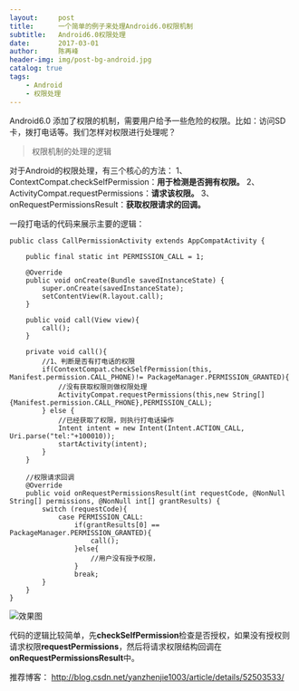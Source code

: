 ```yaml
---
layout:     post
title:      一个简单的例子来处理Android6.0权限机制
subtitle:   Android6.0权限处理
date:       2017-03-01
author:     陈再峰
header-img: img/post-bg-android.jpg
catalog: true
tags:
    - Android
    - 权限处理
---
```


Android6.0 添加了权限的机制，需要用户给予一些危险的权限。比如：访问SD卡，拨打电话等。我们怎样对权限进行处理呢？


>权限机制的处理的逻辑

对于Android的权限处理，有三个核心的方法：
1、ContextCompat.checkSelfPermission：**用于检测是否拥有权限。**
2、ActivityCompat.requestPermissions：**请求该权限。**
3、onRequestPermissionsResult：**获取权限请求的回调。**

一段打电话的代码来展示主要的逻辑：
```
public class CallPermissionActivity extends AppCompatActivity {

    public final static int PERMISSION_CALL = 1;

    @Override
    public void onCreate(Bundle savedInstanceState) {
        super.onCreate(savedInstanceState);
        setContentView(R.layout.call);
    }

    public void call(View view){
        call();
    }

    private void call(){
        //1、判断是否有打电话的权限
        if(ContextCompat.checkSelfPermission(this, Manifest.permission.CALL_PHONE)!= PackageManager.PERMISSION_GRANTED){
            //没有获取权限则做权限处理
            ActivityCompat.requestPermissions(this,new String[]{Manifest.permission.CALL_PHONE},PERMISSION_CALL);
        } else {
            //已经获取了权限，则执行打电话操作
            Intent intent = new Intent(Intent.ACTION_CALL, Uri.parse("tel:"+100010));
            startActivity(intent);
        }
    }

    //权限请求回调
    @Override
    public void onRequestPermissionsResult(int requestCode, @NonNull String[] permissions, @NonNull int[] grantResults) {
        switch (requestCode){
            case PERMISSION_CALL:
                if(grantResults[0] == PackageManager.PERMISSION_GRANTED){
                    call();
                }else{
                    //用户没有授予权限，
                }
                break;
        }
    }
}
```

![效果图](http://upload-images.jianshu.io/upload_images/1930161-e79cd8ac50da4b3c.png?imageMogr2/auto-orient/strip%7CimageView2/2/w/1240)

代码的逻辑比较简单，先**checkSelfPermission**检查是否授权，如果没有授权则请求权限**requestPermissions**，然后将请求权限结构回调在**onRequestPermissionsResult**中。



推荐博客：
http://blog.csdn.net/yanzhenjie1003/article/details/52503533/
